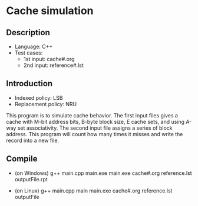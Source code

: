 # Cache simulation
## Description
- Language: C++
- Test cases:
    - 1st input: cache#.org
    - 2nd input: reference#.lst
## Introduction
- Indexed policy: LSB
- Replacement policy: NRU

This program is to simulate cache behavior. The first input files gives a cache with M-bit address bits, B-byte block size, E cache sets, and using
A-way set associativity. The second input file assigns a series of block address. This program will count how many times it misses and write the record into a new file.

## Compile
- (on Windows)
    g++ main.cpp main.exe
    main.exe cache#.org reference.lst outputFile.rpt
    
- (on Linux)
    g++ main.cpp main
    main.exe cache#.org reference.lst outputFile
